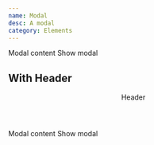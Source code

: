 ```yaml
---
name: Modal
desc: A modal
category: Elements
---
```


<core-knobs  name="core-modal">
<core-modal id="modal">
  Modal content
</core-modal>
<core-button onclick="modal.show()">Show modal</core-button>
</core-knobs>

## With Header

<core-knobs hideTabs  name="core-modal">
<core-modal id="modalTwo">
<header slot="header">Header</header>
  Modal content
</core-modal>
<core-button onclick="modalTwo.show()">Show modal</core-button>
</core-knobs>
